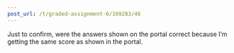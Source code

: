```yaml
---
post_url: /t/graded-assignment-6/169283/46
---
```

Just to confirm, were the answers shown on the portal correct because I’m getting the same score as shown in the portal.